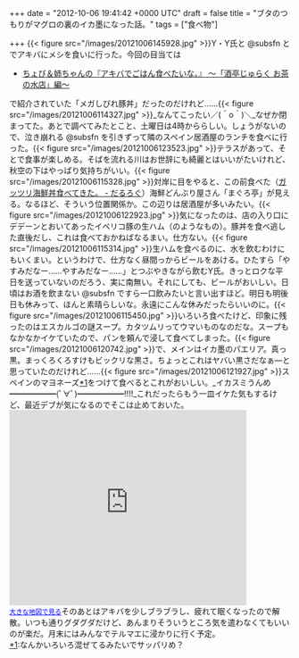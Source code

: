 
+++
date = "2012-10-06 19:41:42 +0000 UTC"
draft = false
title = "ブタのつもりがマグロの裏のイカ墨になった話。"
tags = ["食べ物"]

+++
{{< figure src="/images/20121006145928.jpg"  >}}Y・Y氏と @subsfn とでアキバにメシを食いに行った。今回の目当ては

<ul>
<li><a href="http://akiba-pc.watch.impress.co.jp/hotline/20120414/etc_comic1.html">ちょび＆姉ちゃんの『アキバでごはん食べたいな。』 〜「酒亭じゅらく お茶の水店」編〜</a></li>
</ul>で紹介されていた「メガしびれ豚丼」だったのだけれど……{{< figure src="/images/20121006114327.jpg"  >}}_なんてこったい／(＾o＾)＼_なぜか閉まってた。あとで調べてみたとこと、土曜日は4時かららしい。しょうがないので、泣き崩れる @subsfn を引きずって隣のスペイン居酒屋のランチを食べに行った。{{< figure src="/images/20121006123523.jpg"  >}}テラスがあって、そとで食事が楽しめる。そばを流れる川はお世辞にも綺麗とはいいがたいけれど、秋空の下はやっぱり気持ちがいい。{{< figure src="/images/20121006115328.jpg"  >}}対岸に目をやると、この前食べた（<a href="https://blog.daruyanagi.jp/entry/2012/08/18/230129">ガッツリ海鮮丼食べてきた。 - だるろぐ</a>）海鮮どんぶり屋さん「まぐろ亭」が見える。なるほど、そういう位置関係か。この辺りは居酒屋が多いみたい。{{< figure src="/images/20121006122923.jpg"  >}}気になったのは、店の入り口にデデーンとおいてあったイベリコ豚の生ハム（のようなもの）。豚丼を食べ逃した直後だし、これは食べておかねばなるまい。仕方ない。{{< figure src="/images/20121006115314.jpg"  >}}生ハムを食べるのに、水を飲むわけにもいくまい。というわけで、仕方なく昼間っからビールをあける。ひたすら「やすみだなー……やすみだなー……」とつぶやきながら飲むY氏。きっとロクな平日を送っていないのだろう、実に南無い。それにしても、ビールがおいしい。日頃はお酒を飲まない @subsfn ですら一口飲みたいと言い出すほど。明日も明後日も休みって、ほんと素晴らしいな。永遠にこんな休みだったらいいのに。{{< figure src="/images/20121006115450.jpg"  >}}いろいろ食べたけど、印象に残ったのはエスカルゴの謎スープ。カタツムリってウマいものなのだな。スープもなかなかイケていたので、パンを頼んで浸して食べてしまった。{{< figure src="/images/20121006120742.jpg"  >}}で、メインはイカ墨のパエリア。真っ黒。まっくろくろすけもビックリな黒さ。ちょっとこれはヤバい黒さだなぁ―と思っていたのだけれど……{{< figure src="/images/20121006121927.jpg"  >}}スペインのマヨネーズ<a href="#f-7a534f11" name="fn-7a534f11" title="なんかいろいろ混ぜてるみたいでサッパリめ？">*1</a>をつけて食べるとこれがおいしい。_イカスミうんめ━━━━━━(ﾟ∀ﾟ)━━━━━━!!!!_これだったらもう一皿イケた気もするけど、最近デブが気になるのでそこは止めておいた。<iframe width="425" height="350" frameborder="0" scrolling="no" marginheight="0" marginwidth="0" src="https://maps.google.co.jp/maps?f=q&amp;source=s_q&amp;hl=ja&amp;geocode=&amp;q=%E3%82%A8%E3%83%AB%E3%83%81%E3%83%A3%E3%83%86%E3%82%AA%E3%83%BB%E3%83%87%E3%83%AB%E3%83%BB%E3%83%97%E3%82%A8%E3%83%B3%E3%83%86&amp;aq=&amp;sll=35.698257,139.768581&amp;sspn=0.003533,0.005836&amp;gl=jp&amp;brcurrent=3,0x60188c1b7cd8a685:0x91f6bd42401ddac1,0&amp;ie=UTF8&amp;hq=%E3%82%A8%E3%83%AB%E3%83%81%E3%83%A3%E3%83%86%E3%82%AA%E3%83%BB%E3%83%87%E3%83%AB%E3%83%BB%E3%83%97%E3%82%A8%E3%83%B3%E3%83%86&amp;t=m&amp;cid=15263183829610337955&amp;hnear=&amp;ll=35.709862,139.7715&amp;spn=0.024393,0.036478&amp;z=14&amp;iwloc=A&amp;output=embed"></iframe><br/><small><a href="https://maps.google.co.jp/maps?f=q&amp;source=embed&amp;hl=ja&amp;geocode=&amp;q=%E3%82%A8%E3%83%AB%E3%83%81%E3%83%A3%E3%83%86%E3%82%AA%E3%83%BB%E3%83%87%E3%83%AB%E3%83%BB%E3%83%97%E3%82%A8%E3%83%B3%E3%83%86&amp;aq=&amp;sll=35.698257,139.768581&amp;sspn=0.003533,0.005836&amp;gl=jp&amp;brcurrent=3,0x60188c1b7cd8a685:0x91f6bd42401ddac1,0&amp;ie=UTF8&amp;hq=%E3%82%A8%E3%83%AB%E3%83%81%E3%83%A3%E3%83%86%E3%82%AA%E3%83%BB%E3%83%87%E3%83%AB%E3%83%BB%E3%83%97%E3%82%A8%E3%83%B3%E3%83%86&amp;t=m&amp;cid=15263183829610337955&amp;hnear=&amp;ll=35.709862,139.7715&amp;spn=0.024393,0.036478&amp;z=14&amp;iwloc=A" style="color:#0000FF;text-align:left">大きな地図で見る</a></small>そのあとはアキバを少しブラブラし、疲れて眠くなったので解散。いつも通りグダグダだけど、あんまりそういうところ気を遣わなくてもいいのが楽だ。月末にはみんなでテルマエに浸かりに行く予定。
<div class="footnote">
<a href="#fn-7a534f11" name="f-7a534f11" class="footnote-number">*1</a><span class="footnote-delimiter">:</span><span class="footnote-text">なんかいろいろ混ぜてるみたいでサッパリめ？</span>
</div>

